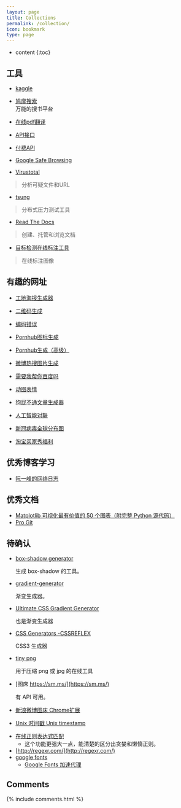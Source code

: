 ```yaml
---
layout: page
title: Collections
permalink: /collection/
icon: bookmark
type: page
---
```


* content
{:toc}

## 工具

- [kaggle](https://www.kaggle.com/datasets)
- [鸠摩搜索](https://www.jiumodiary.com/)  
万能的搜书平台
- [在线pdf翻译](https://www.onlinedoctranslator.com/zh-CN/)

- [API接口](https://api.66mz8.com/)
- [付费API](https://www.apishop.net)

- [Google Safe Browsing](https://safebrowsing.google.com/)
- [Virustotal ](https://www.virustotal.com/gui/home/upload)  
> 分析可疑文件和URL

- [tsung](http://tsung.erlang-projects.org/)
> 分布式压力测试工具


- [Read The Docs](https://readthedocs.org/)
> 创建、托管和浏览文档

- [目标检测在线标注工具](https://www.makesense.ai/)
> 在线标注图像
## 有趣的网址

- [工地海报生成器](https://m.photofunia.com/categories/all_effects/reconstruction)
- [二维码生成](https://cli.im/mob)
- [编码错误](https://www.qqxiuzi.cn/zh/luanma/)
- [Pornhub图标生成](https://lab.bangbang93.com/porn-hub)
- [Pornhub生成（高级）](https://logoly.pro/#/vertical-ph)
- [微博热搜图片生成](http://wb.newbfun.com/resou/main.html)
- [需要我帮你百度吗](https://lmbtfy.cn/)
- [动图表情](https://app.xuty.tk/static/app/index.html)
- [狗屁不通文章生成器](https://suulnnka.github.io/BullshitGenerator/index.html)
- [人工智能对联](https://ai.binwang.me/couplet/)

- [新冠病毒全球分布图](https://coronavirus.app/)

- [淘宝买家秀福利](https://api.66mz8.com/document/rand.tbimg.php)

## 优秀博客学习

- [阮一峰的网络日志](http://www.ruanyifeng.com/blog/)




## 优秀文档

- [Matplotlib 可视化最有价值的 50 个图表（附完整 Python 源代码）](https://zhuanlan.zhihu.com/p/53308606)
- [Pro Git](https://www.progit.cn/)

## 待确认

* [box-shadow generator](http://www.cssmatic.com/box-shadow)

    生成 box-shadow 的工具。

* [gradient-generator](http://www.cssmatic.com/gradient-generator)

    渐变生成器。

* [Ultimate CSS Gradient Generator](http://www.colorzilla.com/gradient-editor/)

    也是渐变生成器

* [CSS Generators -CSSREFLEX](http://www.cssreflex.com/css-generators/)

    CSS3 生成器

- [tiny png](https://tinypng.com/)

    用于压缩 png 或 jpg 的在线工具

* [图床 https://sm.ms/](https://sm.ms/)

    有 API 可用。

* [新浪微博图床 Chrome扩展](https://github.com/Suxiaogang/WeiboPicBed)

* [Unix 时间戳 Unix timestamp](http://tool.chinaz.com/Tools/unixtime.aspx)

- [在线正则表达式匹配](https://regex101.com/)
    - 这个功能更强大一点，能清楚的区分出贪婪和懒惰正则。
- [http://regexr.com/](http://regexr.com/)
- [google fonts](https://fonts.google.com/)
  - [Google Fonts 加速代理](https://fengmk2.com/blog/2016/google-fonts-mirror)


## Comments

{% include comments.html %}
